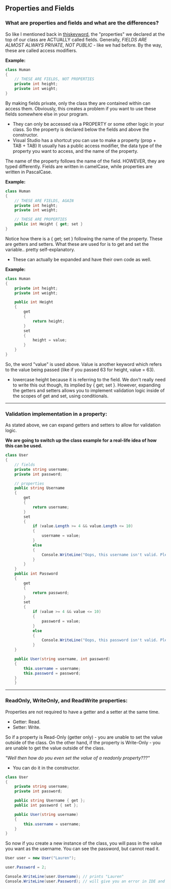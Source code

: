 ## Properties and Fields

### What are properties and fields and what are the differences?

So like I mentioned back in [thiskeyword](../master/thiskeyword.md), the "properties" we declared at the top of our class are ACTUALLY called fields.
Generally, _FIELDS ARE ALMOST ALWAYS PRIVATE, NOT PUBLIC_ - like we had before. By the way, these are called access modifiers.

**Example:**

```csharp
class Human
{
    // THESE ARE FIELDS, NOT PROPERTIES
    private int height;
    private int weight;
}
```

By making fields private, only the class they are contained within can access them. Obviously, this creates a problem if you want to use these fields somewhere else in your program.

- They can only be accessed via a PROPERTY or some other logic in your class.
  So the property is declared below the fields and above the constructor.
- Visual Studio has a shortcut you can use to make a property (prop + TAB + TAB)
  It usually has a public access modifier, the data type of the property you want to access, and the name of the property.

The name of the property follows the name of the field. HOWEVER, they are typed differently. Fields are written in camelCase, while properties are written in PascalCase.

**Example:**

```csharp
class Human
{
    // THESE ARE FIELDS, AGAIN
    private int height;
    private int weight;

    // THESE ARE PROPERTIES
    public int Height { get; set }
}
```

Notice how there is a { get; set } following the name of the property. These are getters and setters. What these are used for is to get and set the variable.. pretty self-explanatory.

- These can actually be expanded and have their own code as well.

**Example:**

```csharp
class Human
{
    private int height;
    private int weight;

    public int Height
    {
        get
        {
            return height;
        }
        set
        {
            height = value;
        }
    }
}
```

So, the word "value" is used above. Value is another keyword which refers to the value being passed (like if you passed 63 for height, value = 63).

- lowercase height because it is referring to the field.
  We don't really need to write this out though, its implied by { get; set }. However, expanding the getters and setters allows you to implement validation logic inside of the scopes of get and set, using conditionals.

---

### Validation implementation in a property:

As stated above, we can expand getters and setters to allow for validation logic.

**We are going to switch up the class example for a real-life idea of how this can be used.**

```csharp
class User
{
    // fields
    private string username;
    private int password;

    // properties
    public string Username
    {
        get
        {
            return username;
        }
        set
        {
            if (value.Length >= 4 && value.Length <= 10)
            {
                username = value;
            }
            else
            {
                Console.WriteLine("Oops, this username isn't valid. Please use a username with 4 to 10 characters!");
            }
        }
    }
    public int Password
    {
        get
        {
            return password;
        }
        set
        {
            if (value >= 4 && value <= 10)
            {
                password = value;
            }
            else
            {
                Console.WriteLine("Oops, this password isn't valid. Please use a password between 4 and 10.);
            }
    }

    public User(string username, int password)
    {
        this.username = username;
        this.password = password;
    }
    }
```

---

### ReadOnly, WriteOnly, and ReadWrite properties:

Properties are not required to have a getter and a setter at the same time.
- Getter: Read.
- Setter: Write.

So if a property is Read-Only (getter only) - you are unable to set the value outside of the class.
On the other hand, if the property is Write-Only - you are unable to get the value outside of the class.

_"Well then how do you even set the value of a readonly property???"_

- You can do it in the constructor.

```csharp
class User
{
    private string username;
    private int password;

    public string Username { get };
    public int password { set };

    public User(string username)
    {
        this.username = username;
    }
}
```

So now if you create a new instance of the class, you will pass in the value you want as the username.
You can see the password, but cannot read it.

```csharp
User user = new User("Lauren");

user.Password = 2;

Console.WriteLine(user.Username); // prints "Lauren"
Console.WriteLine(user.Password); // will give you an error in IDE and not compile
```
